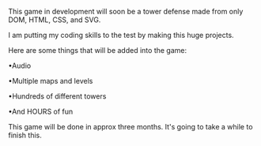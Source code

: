 This game in development will soon be a tower defense made from only DOM, HTML, CSS, and SVG.



I am putting my coding skills to the test by making this huge projects.



Here are some things that will be added into the game:



•Audio

•Multiple maps and levels

•Hundreds of different towers

•And HOURS of fun



This game will be done in approx three months.  It's going to take a while to finish this.
